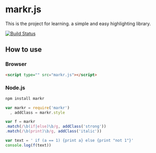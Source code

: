 markr.js 
======================================================================

This is the project for learning. a simple and easy highlighting library.

[![Build Status](https://travis-ci.org/shishidosoichiro/markr.js.svg?branch=master)](https://travis-ci.org/shishidosoichiro/markr.js)

## How to use

### Browser

```html
<script type="" src="markr.js"></script>
```

### Node.js

```sh
npm install markr
```

```javascript
var markr = require('markr')
  , addClass = markr.style

var f = markr
.match(/\b(if|else)\b/g, addClass('strong'))
.match(/\b(print)\b/g, addClass('italic'))

var text = ' if (a == 1) {print a} else {print "not 1"}'
console.log(f(text))
```
